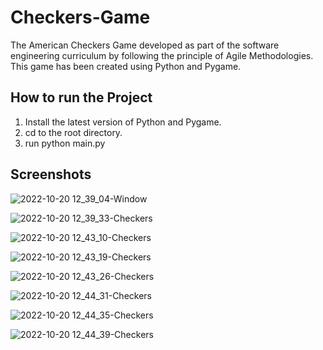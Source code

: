 # Checkers-Game
The American Checkers Game developed as part of the software engineering curriculum by following the principle of Agile Methodologies. This game has been created using Python and Pygame. 


## How to run the Project
1) Install the latest version of Python and Pygame.
2) cd to the root directory.
3) run python main.py

## Screenshots
![2022-10-20 12_39_04-Window](https://user-images.githubusercontent.com/22723598/197020062-916a02b7-b997-4ab7-b79c-9a7a8ebc4f18.png)

![2022-10-20 12_39_33-Checkers](https://user-images.githubusercontent.com/22723598/197020080-ccda8618-ad51-4fdb-93cd-73fd4326ccbf.png)

![2022-10-20 12_43_10-Checkers](https://user-images.githubusercontent.com/22723598/197020812-cdf5ab40-f7c7-40c8-94a9-dd34b2ed00f9.png)

![2022-10-20 12_43_19-Checkers](https://user-images.githubusercontent.com/22723598/197020814-3101a689-1409-4c53-91b5-2fc054ed3a8a.png)

![2022-10-20 12_43_26-Checkers](https://user-images.githubusercontent.com/22723598/197020816-08125852-6369-4146-9dfd-ce4f9b4f16c9.png)

![2022-10-20 12_44_31-Checkers](https://user-images.githubusercontent.com/22723598/197020818-6848f393-5dac-4176-aaed-414b4f6accec.png)

![2022-10-20 12_44_35-Checkers](https://user-images.githubusercontent.com/22723598/197020824-1dcaa0c2-ed30-4fb7-a23a-46b7c9146b53.png)

![2022-10-20 12_44_39-Checkers](https://user-images.githubusercontent.com/22723598/197020827-69fc82c8-a698-48f2-a3a5-5b6de6a910be.png)
